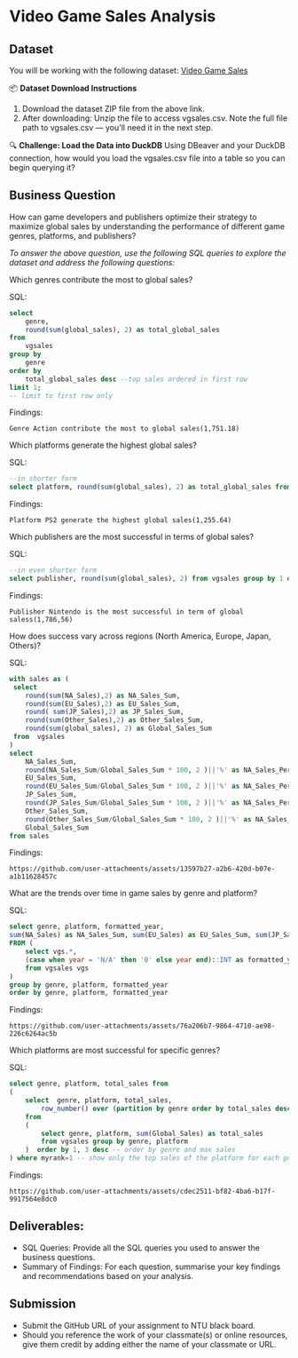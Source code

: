 # Video Game Sales Analysis

## Dataset

You will be working with the following dataset: [Video Game Sales](https://www.kaggle.com/datasets/gregorut/videogamesales?resource=download)

📦 **Dataset Download Instructions**
1. Download the dataset ZIP file from the above link.
2. After downloading: Unzip the file to access vgsales.csv. Note the full file path to vgsales.csv — you'll need it in the next step.

🔍 **Challenge: Load the Data into DuckDB**
Using DBeaver and your DuckDB connection, how would you load the vgsales.csv file into a table so you can begin querying it?

## Business Question
How can game developers and publishers optimize their strategy to maximize global sales by understanding the performance of different game genres, platforms, and publishers?

*To answer the above question, use the following SQL queries to explore the dataset and address the following questions:*

Which genres contribute the most to global sales?

SQL:
```sql
select
	genre,
	round(sum(global_sales), 2) as total_global_sales
from
	vgsales
group by
	genre
order by
	total_global_sales desc --top sales ordered in first row
limit 1;
-- limit to first row only

```
Findings:
```findings
Genre Action contribute the most to global sales(1,751.18)
```
Which platforms generate the highest global sales?

SQL:
```sql
--in shorter form
select platform, round(sum(global_sales), 2) as total_global_sales from vgsales group by 1 order by total_global_sales desc limit 1; --group by 1st column limited by 1 row
```
Findings:
```findings
Platform PS2 generate the highest global sales(1,255.64)
```
Which publishers are the most successful in terms of global sales?

SQL:
```sql
--in even shorter form
select publisher, round(sum(global_sales), 2) from vgsales group by 1 order by 2 desc limit 1; --group by 1st column ordered by 2nd column limited by 1 row
```
Findings:
```findings
Publisher Nintendo is the most successful in term of global saless(1,786,56)
```
How does success vary across regions (North America, Europe, Japan, Others)?

SQL:
```sql
with sales as (
 select 
 	round(sum(NA_Sales),2) as NA_Sales_Sum, 
 	round(sum(EU_Sales),2) as EU_Sales_Sum, 
 	round( sum(JP_Sales),2) as JP_Sales_Sum, 
 	round(sum(Other_Sales),2) as Other_Sales_Sum, 
 	round(sum(global_sales), 2) as Global_Sales_Sum 
 from  vgsales
)
select 
	NA_Sales_Sum, 
	round(NA_Sales_Sum/Global_Sales_Sum * 100, 2 )||'%' as NA_Sales_Percentage,
	EU_Sales_Sum, 
	round(EU_Sales_Sum/Global_Sales_Sum * 100, 2 )||'%' as NA_Sales_Percentage,
	JP_Sales_Sum,
	round(JP_Sales_Sum/Global_Sales_Sum * 100, 2 )||'%' as NA_Sales_Percentage,
	Other_Sales_Sum, 
	round(Other_Sales_Sum/Global_Sales_Sum * 100, 2 )||'%' as NA_Sales_Percentage,
	Global_Sales_Sum 
from sales
```
Findings:
```findings
https://github.com/user-attachments/assets/13597b27-a2b6-420d-b07e-a1b11628457c

```
What are the trends over time in game sales by genre and platform?

SQL:
```sql
select genre, platform, formatted_year, 
sum(NA_Sales) as NA_Sales_Sum, sum(EU_Sales) as EU_Sales_Sum, sum(JP_Sales) as JP_Sales_Sum, sum(Other_Sales) as Other_Sales_Sum , sum(Global_Sales) as Global_Sales_Sum 
FROM (
	select vgs.*, 
	(case when year = 'N/A' then '0' else year end)::INT as formatted_year --convert N/A to 0 and format the year to integer
	from vgsales vgs 
)
group by genre, platform, formatted_year
order by genre, platform, formatted_year
```
Findings:
```findings
https://github.com/user-attachments/assets/76a206b7-9864-4710-ae98-226c6264ac5b

```
Which platforms are most successful for specific genres?

SQL:
```sql
select genre, platform, total_sales from 
(
	select  genre, platform, total_sales, 
		row_number() over (partition by genre order by total_sales desc) as myrank -- set a rank that group by genre generate row number based on descending order of max sales of the group(genre)
	from 
	(
		select genre, platform, sum(Global_Sales) as total_sales 
		from vgsales group by genre, platform  
	)  order by 1, 3 desc -- order by genre and max sales
) where myrank=1 -- show only the top sales of the platform for each genre
```
Findings:
```findings
https://github.com/user-attachments/assets/cdec2511-bf82-4ba6-b17f-9917564e8dc0

```
## Deliverables:
- SQL Queries: Provide all the SQL queries you used to answer the business questions.
- Summary of Findings: For each question, summarise your key findings and recommendations based on your analysis.

## Submission

- Submit the GitHub URL of your assignment to NTU black board.
- Should you reference the work of your classmate(s) or online resources, give them credit by adding either the name of your classmate or URL.
